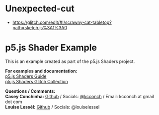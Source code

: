 # Unexpected-cut

- https://glitch.com/edit/#!/scrawny-cat-tabletop?path=sketch.js%3A1%3A0

# p5.js Shader Example

This is an example created as part of the p5.js Shaders project.

**For examples and documentation:** <br>
[p5.js Shaders Guide](https://itp-xstory.github.io/p5js-shaders/#/) <br>
[p5.js Shaders Glitch Collection](https://glitch.com/@kcconch/p-5-js-shaders)

**Questions / Comments:** <br>
**Casey Conchinha:** [Github](https://github.com/kcconch) / Socials: [@kcconch](https://twitter.com/kcconch) / Email: kcconch at gmail dot com <br>
**Louise Lessél:** [Github](https://github.com/louiselessel) / Socials: @louiselessel
